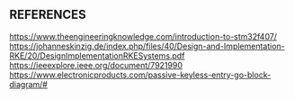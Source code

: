 ## REFERENCES
https://www.theengineeringknowledge.com/introduction-to-stm32f407/ <br>
https://johanneskinzig.de/index.php/files/40/Design-and-Implementation-RKE/20/DesignImplementationRKESystems.pdf <br>
https://ieeexplore.ieee.org/document/7921990
https://www.electronicproducts.com/passive-keyless-entry-go-block-diagram/#
